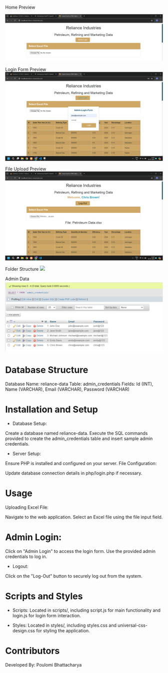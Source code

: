 Home Preview 

![](/output/home-page.png)

Login Form Preview ![](/output/admin-login.png)


File Upload Preview ![](/output/petroleum-data.png)

Folder Structure ![](/output/folder-stucture.png)

Admin Data ![](/output/admin-data.png)


# Database Structure
Database Name: reliance-data
Table: admin_credentials
Fields: Id (INT), Name (VARCHAR), Email (VARCHAR), Password (VARCHAR)

# Installation and Setup
* Database Setup:

Create a database named reliance-data.
Execute the SQL commands provided to create the admin_credentials table and insert sample admin credentials.

* Server Setup:

Ensure PHP is installed and configured on your server.
File Configuration:

Update database connection details in php/login.php if necessary.

# Usage
Uploading Excel File:

Navigate to the web application.
Select an Excel file using the file input field.

# Admin Login:

Click on "Admin Login" to access the login form.
Use the provided admin credentials to log in.

* Logout:

Click on the "Log-Out" button to securely log out from the system.

# Scripts and Styles
* Scripts: Located in scripts/, including script.js for main functionality and login.js for login form interaction.

* Styles: Located in styles/, including styles.css and universal-css-design.css for styling the application.

# Contributors
Developed By: Poulomi Bhattacharya
